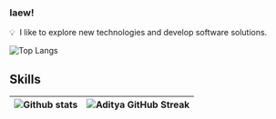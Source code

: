 ### Iaew! 


💡 &nbsp;I like to explore new technologies and develop software solutions.


![Top Langs](https://github-readme-stats.vercel.app/api/top-langs/?username=lersilva&theme=tokyonight) 


<h2> Skills</h2>

| ![Github stats](https://github-readme-stats.vercel.app/api?username=lersilva&show_icons=true&theme=tokyonight) | ![Aditya GitHub Streak](https://github-readme-streak-stats.herokuapp.com/?user=lersilva&theme=tokyonight) |
| --- | --- |

